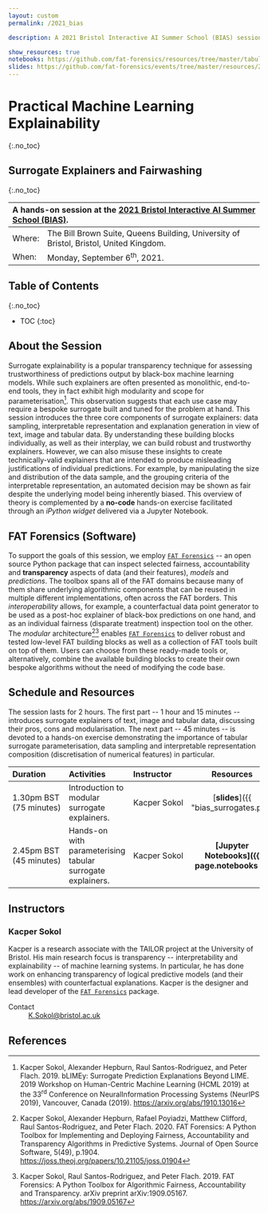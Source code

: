 ```yaml
---
layout: custom
permalink: /2021_bias

description: A 2021 Bristol Interactive AI Summer School (BIAS) session with a hands-on component

show_resources: true
notebooks: https://github.com/fat-forensics/resources/tree/master/tabular_surrogate_builder/
slides: https://github.com/fat-forensics/events/tree/master/resources/2021_BIAS-summer-school/slides/
---
```


# Practical Machine Learning Explainability #
{:.no_toc}
## Surrogate Explainers and Fairwashing ##
{:.no_toc}

<table>
  <thead>
    <tr>
      <th style="text-align: left" colspan="2">A hands-on session at the <a href="https://www.bristol.ac.uk/cdt/interactive-ai/events/bias-summer-school/">2021 Bristol Interactive AI Summer School (BIAS)</a>.</th>
    </tr>
  </thead>
  <tbody>
    <tr>
      <td style="text-align: left">Where:</td>
      <td style="text-align: left">The Bill Brown Suite, Queens Building, University of Bristol, Bristol, United Kingdom.</td>
    </tr>
    <tr>
      <td style="text-align: left">When:</td>
      <td style="text-align: left">Monday, September 6<sup>th</sup>, 2021.</td>
    </tr>
  </tbody>
</table>

## Table of Contents ##
{:.no_toc}

* TOC
{:toc}

## About the Session ##
Surrogate explainability is a popular transparency technique for assessing
trustworthiness of predictions output by black-box machine learning models.
While such explainers are often presented as monolithic, end-to-end tools,
they in fact exhibit high modularity and scope for parameterisation[^2].
This observation suggests that each use case may require a bespoke surrogate
built and tuned for the problem at hand.
This session introduces the three core components of surrogate explainers:
data sampling, interpretable representation and explanation generation
in view of text, image and tabular data.
By understanding these building blocks individually, as well as their interplay,
we can build robust and trustworthy explainers.
However, we can also misuse these insights to create technically-valid
explainers that are intended to produce misleading justifications of
individual predictions.
For example, by manipulating the size and distribution of the data sample, and
the grouping criteria of the interpretable representation, an automated decision
may be shown as fair despite the underlying model being inherently biased.
This overview of theory is complemented by a **no-code** hands-on exercise
facilitated through an *iPython widget* delivered via a Jupyter Notebook.

## FAT Forensics (Software) ##
To support the goals of this session, we employ
[`FAT Forensics`](https://fat-forensics.org/) -- an open source Python package
that can inspect selected fairness, accountability and **transparency** aspects
of data (and their features), *models* and *predictions*.
The toolbox spans all of the FAT domains because many of them share underlying
algorithmic components that can be reused in multiple different
implementations, often across the FAT borders.
This *interoperability* allows, for example, a counterfactual data point
generator to be used as a post-hoc explainer of black-box predictions on
one hand, and as an individual fairness (disparate treatment) inspection tool
on the other.
The *modular* architecture[^1][^3] enables
[`FAT Forensics`](https://fat-forensics.org/) to deliver robust and tested
low-level FAT building blocks as well as a collection of FAT tools built on top
of them.
Users can choose from these ready-made tools or, alternatively, combine the
available building blocks to create their own bespoke algorithms without the
need of modifying the code base.

## Schedule and Resources ##
The session lasts for 2 hours.
The first part -- 1 hour and 15 minutes -- introduces surrogate explainers of
text, image and tabular data, discussing their pros, cons and modularisation.
The next part -- 45 minutes -- is devoted to a hands-on exercise demonstrating
the importance of tabular surrogate parameterisation, data sampling and
interpretable representation composition (discretisation of numerical features)
in particular.

| Duration | Activities | Instructor | Resources |
|:---------|:-----------|:-----------|:---------:|
| 1.30pm BST<br>(75&nbsp;minutes) | Introduction to modular surrogate explainers. | Kacper&nbsp;Sokol | [**slides**]({{ "bias_surrogates.pdf" | prepend: page.slides }}) |
| 2.45pm BST<br>(45&nbsp;minutes) | Hands-on with parameterising tabular surrogate explainers. | Kacper&nbsp;Sokol | **[Jupyter<br>Notebooks]({{ page.notebooks }})** |

## Instructors ##

### Kacper Sokol ###
Kacper is a research associate with the TAILOR project at
the University of Bristol.
His main research focus is transparency -- interpretability and
explainability -- of machine learning systems.
In particular, he has done work on enhancing transparency of logical predictive
models (and their ensembles) with counterfactual explanations.
Kacper is the designer and lead developer of the
[`FAT Forensics`](https://fat-forensics.org/) package.

<dl>
  <dt>Contact</dt>
  <dd><a href="mailto: K.Sokol@bristol.ac.uk">K.Sokol@bristol.ac.uk</a></dd>
</dl>

## References ##

[^1]: Kacper Sokol, Alexander Hepburn, Rafael Poyiadzi, Matthew Clifford,
      Raul Santos-Rodriguez, and Peter Flach. 2020. FAT Forensics: A Python
      Toolbox for Implementing and Deploying Fairness, Accountability and
      Transparency Algorithms in Predictive Systems. Journal of Open Source
      Software, 5(49), p.1904.
      <https://joss.theoj.org/papers/10.21105/joss.01904>

[^2]: Kacper Sokol, Alexander Hepburn, Raul Santos-Rodriguez, and
      Peter Flach. 2019. bLIMEy: Surrogate Prediction Explanations Beyond
      LIME. 2019 Workshop on Human-Centric Machine Learning (HCML 2019) at the
      33<sup>rd</sup> Conference on NeuralInformation Processing Systems
      (NeurIPS 2019), Vancouver, Canada (2019).
      <https://arxiv.org/abs/1910.13016>

[^3]: Kacper Sokol, Raul Santos-Rodriguez, and Peter Flach. 2019. FAT
      Forensics: A Python Toolbox for Algorithmic Fairness, Accountability and
      Transparency. arXiv preprint arXiv:1909.05167.
      <https://arxiv.org/abs/1909.05167>
